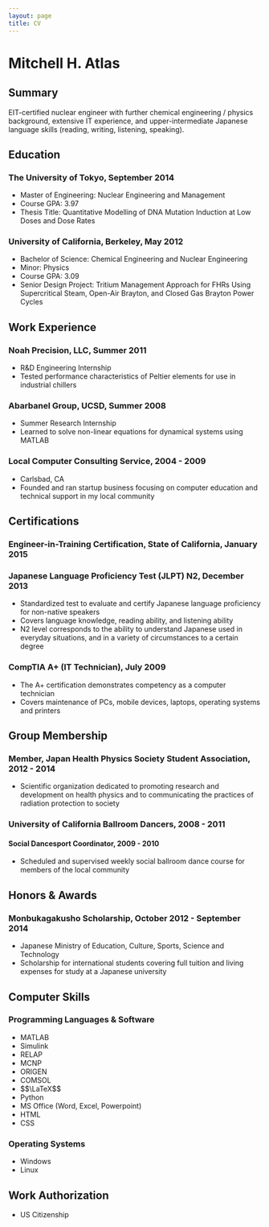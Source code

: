 ```yaml
---
layout: page
title: CV
---
```


# Mitchell H. Atlas

## Summary

EIT-certified nuclear engineer with further chemical engineering / physics background, extensive IT experience, and upper-intermediate Japanese language skills (reading, writing, listening, speaking).

## Education

### The University of Tokyo, September 2014
* Master of Engineering: Nuclear Engineering and Management
* Course GPA: 3.97
* Thesis Title: Quantitative Modelling of DNA Mutation Induction at Low Doses and Dose Rates

### University of California, Berkeley, May 2012
* Bachelor of Science: Chemical Engineering and Nuclear Engineering
* Minor: Physics
* Course GPA: 3.09
* Senior Design Project: Tritium Management Approach for FHRs Using Supercritical Steam, Open-Air Brayton, and Closed Gas Brayton Power Cycles

## Work Experience

### Noah Precision, LLC, Summer 2011
* R&D Engineering Internship
* Tested performance characteristics of Peltier elements for use in industrial chillers

### Abarbanel Group, UCSD, Summer 2008
* Summer Research Internship
* Learned to solve non-linear equations for dynamical systems using MATLAB

### Local Computer Consulting Service, 2004 - 2009
* Carlsbad, CA
* Founded and ran startup business focusing on computer education and technical support in my local community

## Certifications

### Engineer-in-Training Certification, State of California, January 2015

### Japanese Language Proficiency Test (JLPT) N2, December 2013
* Standardized test to evaluate and certify Japanese language proficiency for non-native speakers
* Covers language knowledge, reading ability, and listening ability
* N2 level corresponds to the ability to understand Japanese used in everyday situations, and in a variety of circumstances to a certain degree

### CompTIA A+ (IT Technician), July 2009
* The A+ certification demonstrates competency as a computer technician
* Covers maintenance of PCs, mobile devices, laptops, operating systems and printers

## Group Membership

### Member, Japan Health Physics Society Student Association, 2012 - 2014
* Scientific organization dedicated to promoting research and development on health physics and to communicating the practices of radiation protection to society

### University of California Ballroom Dancers, 2008 - 2011

#### Social Dancesport Coordinator, 2009 - 2010

* Scheduled and supervised weekly social ballroom dance course for members of the local community

## Honors & Awards

### Monbukagakusho Scholarship, October 2012 - September 2014

* Japanese Ministry of Education, Culture, Sports, Science and Technology
* Scholarship for international students covering full tuition and living expenses for study at a Japanese university

## Computer Skills

### Programming Languages & Software

* MATLAB
* Simulink
* RELAP
* MCNP
* ORIGEN
* COMSOL
* \$$\LaTeX$$
* Python
* MS Office (Word, Excel, Powerpoint)
* HTML
* CSS

### Operating Systems

* Windows
* Linux

## Work Authorization

* US Citizenship
